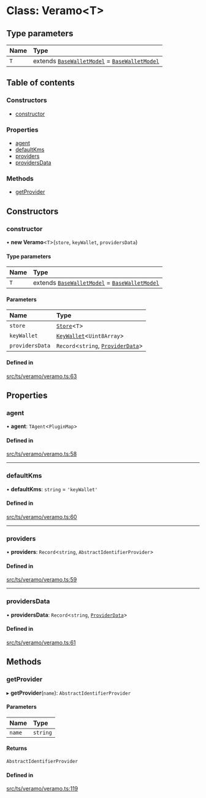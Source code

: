 # Class: Veramo<T\>

## Type parameters

| Name | Type |
| :------ | :------ |
| `T` | extends [`BaseWalletModel`](../interfaces/BaseWalletModel.md) = [`BaseWalletModel`](../interfaces/BaseWalletModel.md) |

## Table of contents

### Constructors

- [constructor](Veramo.md#constructor)

### Properties

- [agent](Veramo.md#agent)
- [defaultKms](Veramo.md#defaultkms)
- [providers](Veramo.md#providers)
- [providersData](Veramo.md#providersdata)

### Methods

- [getProvider](Veramo.md#getprovider)

## Constructors

### constructor

• **new Veramo**<`T`\>(`store`, `keyWallet`, `providersData`)

#### Type parameters

| Name | Type |
| :------ | :------ |
| `T` | extends [`BaseWalletModel`](../interfaces/BaseWalletModel.md) = [`BaseWalletModel`](../interfaces/BaseWalletModel.md) |

#### Parameters

| Name | Type |
| :------ | :------ |
| `store` | [`Store`](../interfaces/Store.md)<`T`\> |
| `keyWallet` | [`KeyWallet`](../interfaces/KeyWallet.md)<`Uint8Array`\> |
| `providersData` | `Record`<`string`, [`ProviderData`](../API.md#providerdata)\> |

#### Defined in

[src/ts/veramo/veramo.ts:63](https://gitlab.com/i3-market/code/wp3/t3.2/i3m-wallet-monorepo/-/blob/ef85372/packages/base-wallet/src/ts/veramo/veramo.ts#L63)

## Properties

### agent

• **agent**: `TAgent`<`PluginMap`\>

#### Defined in

[src/ts/veramo/veramo.ts:58](https://gitlab.com/i3-market/code/wp3/t3.2/i3m-wallet-monorepo/-/blob/ef85372/packages/base-wallet/src/ts/veramo/veramo.ts#L58)

___

### defaultKms

• **defaultKms**: `string` = `'keyWallet'`

#### Defined in

[src/ts/veramo/veramo.ts:60](https://gitlab.com/i3-market/code/wp3/t3.2/i3m-wallet-monorepo/-/blob/ef85372/packages/base-wallet/src/ts/veramo/veramo.ts#L60)

___

### providers

• **providers**: `Record`<`string`, `AbstractIdentifierProvider`\>

#### Defined in

[src/ts/veramo/veramo.ts:59](https://gitlab.com/i3-market/code/wp3/t3.2/i3m-wallet-monorepo/-/blob/ef85372/packages/base-wallet/src/ts/veramo/veramo.ts#L59)

___

### providersData

• **providersData**: `Record`<`string`, [`ProviderData`](../API.md#providerdata)\>

#### Defined in

[src/ts/veramo/veramo.ts:61](https://gitlab.com/i3-market/code/wp3/t3.2/i3m-wallet-monorepo/-/blob/ef85372/packages/base-wallet/src/ts/veramo/veramo.ts#L61)

## Methods

### getProvider

▸ **getProvider**(`name`): `AbstractIdentifierProvider`

#### Parameters

| Name | Type |
| :------ | :------ |
| `name` | `string` |

#### Returns

`AbstractIdentifierProvider`

#### Defined in

[src/ts/veramo/veramo.ts:119](https://gitlab.com/i3-market/code/wp3/t3.2/i3m-wallet-monorepo/-/blob/ef85372/packages/base-wallet/src/ts/veramo/veramo.ts#L119)

